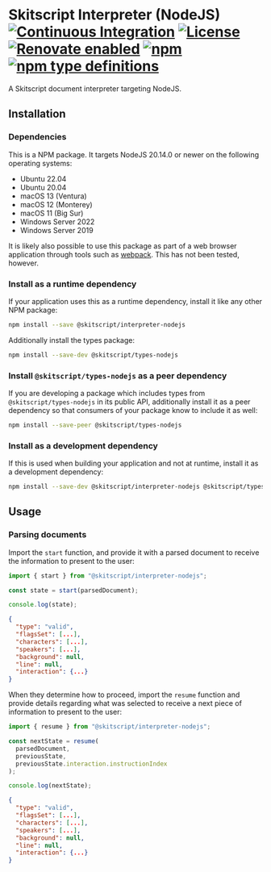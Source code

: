 # Skitscript Interpreter (NodeJS) [![Continuous Integration](https://github.com/skitscript/interpreter-nodejs/workflows/Continuous%20Integration/badge.svg)](https://github.com/skitscript/interpreter-nodejs/actions) [![License](https://img.shields.io/github/license/skitscript/interpreter-nodejs.svg)](https://github.com/skitscript/interpreter-nodejs/blob/master/license) [![Renovate enabled](https://img.shields.io/badge/renovate-enabled-brightgreen.svg)](https://renovatebot.com/) [![npm](https://img.shields.io/npm/v/@skitscript/interpreter-nodejs.svg)](https://www.npmjs.com/package/@skitscript/interpreter-nodejs) [![npm type definitions](https://img.shields.io/npm/types/@skitscript/interpreter-nodejs.svg)](https://www.npmjs.com/package/@skitscript/interpreter-nodejs)

A Skitscript document interpreter targeting NodeJS.

## Installation

### Dependencies

This is a NPM package.  It targets NodeJS 20.14.0 or newer on the following
operating systems:

- Ubuntu 22.04
- Ubuntu 20.04
- macOS 13 (Ventura)
- macOS 12 (Monterey)
- macOS 11 (Big Sur)
- Windows Server 2022
- Windows Server 2019

It is likely also possible to use this package as part of a web browser
application through tools such as [webpack](https://webpack.js.org/).  This has
not been tested, however.

### Install as a runtime dependency

If your application uses this as a runtime dependency, install it like any other
NPM package:

```bash
npm install --save @skitscript/interpreter-nodejs
```

Additionally install the types package:

```bash
npm install --save-dev @skitscript/types-nodejs
```

### Install `@skitscript/types-nodejs` as a peer dependency

If you are developing a package which includes types from
`@skitscript/types-nodejs` in its public API, additionally install it as a peer
dependency so that consumers of your package know to include it as well:

```bash
npm install --save-peer @skitscript/types-nodejs
```

### Install as a development dependency

If this is used when building your application and not at runtime, install it as
a development dependency:

```bash
npm install --save-dev @skitscript/interpreter-nodejs @skitscript/types-nodejs
```

## Usage

### Parsing documents

Import the `start` function, and provide it with a parsed document to receive
the information to present to the user:

```typescript
import { start } from "@skitscript/interpreter-nodejs";

const state = start(parsedDocument);

console.log(state);
```

```json
{
  "type": "valid",
  "flagsSet": [...],
  "characters": [...],
  "speakers": [...],
  "background": null,
  "line": null,
  "interaction": {...}
}
```

When they determine how to proceed, import the `resume` function and provide
details regarding what was selected to receive a next piece of information to
present to the user:

```typescript
import { resume } from "@skitscript/interpreter-nodejs";

const nextState = resume(
  parsedDocument,
  previousState,
  previousState.interaction.instructionIndex
);

console.log(nextState);
```

```json
{
  "type": "valid",
  "flagsSet": [...],
  "characters": [...],
  "speakers": [...],
  "background": null,
  "line": null,
  "interaction": {...}
}
```
